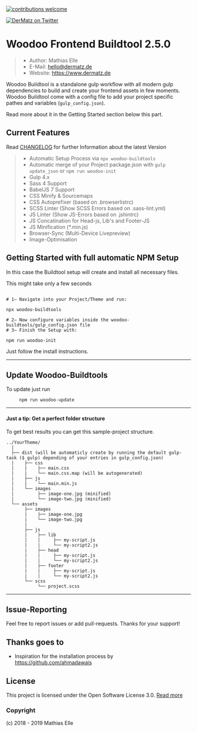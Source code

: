 [![contributions welcome](https://img.shields.io/badge/contributions-welcome-brightgreen.svg?style=flat)](https://github.com/dwyl/esta/issues)

[![DerMatz on Twitter](https://img.shields.io/twitter/follow/_dermatz.svg?style=social&label=Follow%20@_dermatz)](https://twitter.com/_dermatz/)

# Woodoo Frontend Buildtool 2.5.0
>- Author: Mathias Elle
>- E-Mail: hello@dermatz.de
>- Website: https://www.dermatz.de

Woodoo Buildtool is a standalone gulp workflow with all modern gulp dependencies to build
and create your frontend assets in few moments. Woodoo Buildtool come with a config file to add your project specific pathes
and variables (`gulp_config.json`).

Read more about it in the Getting Started section below this part.

## Current Features
Read [CHANGELOG](https://gitlab.com/dermatz/woodoo-buildtools/blob/master/CHANGELOG.md) for further Information about the latest Version

>- Automatic Setup Process via `npx woodoo-buildtools`
>- Automatic merge of your Project package.json with `gulp update_json` or `npm run woodoo-init`
>- Gulp 4.x
>- Sass 4 Support
>- BabelJS 7 Support
>- CSS Minify & Sourcemaps
>- CSS Autoprefixer (based on .browserlistrc)
>- SCSS Linter (Show SCSS Errors based on .sass-lint.yml)
>- JS Linter (Show JS-Errors based on .jshintrc)
>- JS Concatination for Head-js, Lib's and Footer-JS
>- JS Minification (*.min.js)
>- Browser-Sync (Multi-Device Livepreview)
>- Image-Optimisation

## Getting Started with full automatic NPM Setup
In this case the Buildtool setup will create and install all necessary files.

This might take only a few seconds

```

# 1— Navigate into your Project/Theme and run:

npx woodoo-buildtools

# 2— Now configure variables inside the woodoo-buildtools/gulp_config.json file
# 3— Finish the Setup with:

npm run woodoo-init

```
Just follow the install instructions.

---
## Update Woodoo-Buildtools
To update just run
```
     npm run woodoo-update
```

---

#### Just a tip: Get a perfect folder structure
To get best results you can get this sample-project structure.
```
../YourTheme/
  |
  ├── dist (will be automaticly create by running the default gulp-task ($ gulp) depending of your entries in gulp_config.json)
  |    ├── css
  |    |    ├── main.css
  |    |    └── main.css.map (will be autogenerated)
  |    ├── js
  |    |    └── main.min.js
  |    └── images
  |         ├── image-one.jpg (minified)
  |         └── image-two.jpg (minified)
  └── assets
       ├── images
       |    ├── image-one.jpg
       |    └── image-two.jpg
       |
       ├── js
       |    ├── lib
       |    |     ├── my-script.js
       |    |     └── my-script2.js
       |    ├── head
       |    |     ├── my-script.js
       |    |     └── my-script2.js
       |    ├── footer
       |    |     ├── my-script.js
       |    |     └── my-script2.js
       └── scss
            └── project.scss
```
---

Issue-Reporting
---
Feel free to report issues or add pull-requests. Thanks for your support!

Thanks goes to
---
- Inspiration for the installation process by https://github.com/ahmadawais

License
---
This project is licensed under the Open Software License 3.0. [Read more](https://choosealicense.com/licenses/osl-3.0/#)


### Copyright

(c) 2018 - 2019 Mathias Elle

